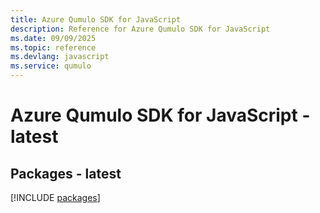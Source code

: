 ```yaml
---
title: Azure Qumulo SDK for JavaScript
description: Reference for Azure Qumulo SDK for JavaScript
ms.date: 09/09/2025
ms.topic: reference
ms.devlang: javascript
ms.service: qumulo
---
```

# Azure Qumulo SDK for JavaScript - latest
## Packages - latest
[!INCLUDE [packages](qumulo-index.md)]
